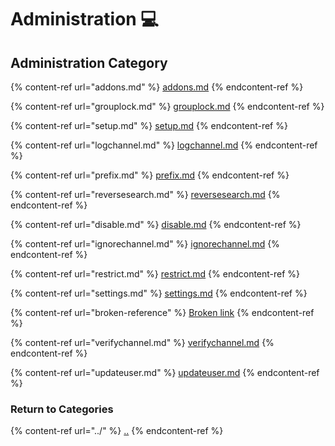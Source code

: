 # Administration 💻

## Administration Category

{% content-ref url="addons.md" %}
[addons.md](addons.md)
{% endcontent-ref %}

{% content-ref url="grouplock.md" %}
[grouplock.md](grouplock.md)
{% endcontent-ref %}

{% content-ref url="setup.md" %}
[setup.md](setup.md)
{% endcontent-ref %}

{% content-ref url="logchannel.md" %}
[logchannel.md](logchannel.md)
{% endcontent-ref %}

{% content-ref url="prefix.md" %}
[prefix.md](prefix.md)
{% endcontent-ref %}

{% content-ref url="reversesearch.md" %}
[reversesearch.md](reversesearch.md)
{% endcontent-ref %}

{% content-ref url="disable.md" %}
[disable.md](disable.md)
{% endcontent-ref %}

{% content-ref url="ignorechannel.md" %}
[ignorechannel.md](ignorechannel.md)
{% endcontent-ref %}

{% content-ref url="restrict.md" %}
[restrict.md](restrict.md)
{% endcontent-ref %}

{% content-ref url="settings.md" %}
[settings.md](settings.md)
{% endcontent-ref %}

{% content-ref url="broken-reference" %}
[Broken link](broken-reference)
{% endcontent-ref %}

{% content-ref url="verifychannel.md" %}
[verifychannel.md](verifychannel.md)
{% endcontent-ref %}

{% content-ref url="updateuser.md" %}
[updateuser.md](updateuser.md)
{% endcontent-ref %}

### Return to Categories

{% content-ref url="../" %}
[..](../)
{% endcontent-ref %}
